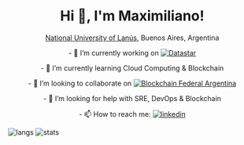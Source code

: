 <h1 align="center">Hi 👋, I'm Maximiliano!</h1>

<p align="center">
  <a href="http://www.unla.edu.ar/" target="_blank" alt="National University of Lanus">National University of Lanús</a>, Buenos Aires, Argentina
</p>

<p align="center">
- 🔭 I’m currently working on <a href="http://www.datastar.com.ar/" target="_blank" alt="Datastar"><img src="http://www.datastar.com.ar/wp-content/themes/datastar/images/logo.png?style=for-the-badge" alt="Datastar">
</a>
</p>

<p align="center">  
- 🌱 I’m currently learning Cloud Computing & Blockchain
</p>
<p align="center">  
- 👯 I’m looking to collaborate on <a href="https://bfa.ar/" target="_blank" alt="Blockchain Federal Argentina"><img src="https://bfa.ar/themes/bfa/logo.svg?style=for-the-badge" alt="Blockchain Federal Argentina"> 
</a>
</p>
<p align="center">  
- 🤔 I’m looking for help with SRE, DevOps & Blockchain 
</p>

<p align="center">
- 📫 How to reach me:  <a href="https://www.linkedin.com/in/maximiliano-gregorio-pizarro-consultor-it"><img src="https://img.shields.io/badge/LinkedIn-0077B5?style=for-the-badge&logo=linkedin&logoColor=white" alt="linkedin">
</a>
</p>

<p>
  <img src="https://github-readme-stats.vercel.app/api/top-langs/?username=maximilianoPizarro&theme=dark&count_private=true&show_icons=true" alt="langs">
  <img src="https://github-readme-stats.vercel.app/api?username=maximilianoPizarro&show_icons=true&theme=dark&count_private=true&show_icons=true" alt="stats">
</p>


<!--
**maximilianoPizarro/maximilianoPizarro** is a ✨ _special_ ✨ repository because its `README.md` (this file) appears on your GitHub profile.

Here are some ideas to get you started:

- 🔭 I’m currently working on Datastar
- 🌱 I’m currently learning Cloud Computing and Blockchain
- 👯 I’m looking to collaborate on Blockchain Federal Argentina
- 🤔 I’m looking for help with DevOps
- 💬 Ask me about SRE-DevOps-Blockchain
- 📫 How to reach me:  <a href="https://www.linkedin.com/in/maximiliano-gregorio-pizarro-consultor-it"><img src="https://img.shields.io/badge/LinkedIn-0077B5?style=for-the-badge&logo=linkedin&logoColor=white" alt="linkedin">
- 😄 Pronouns: ...
- ⚡ Fun fact: ...
-->
